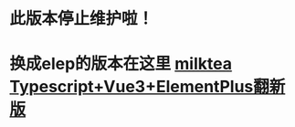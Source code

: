 # 此版本停止维护啦！
# 换成elep的版本在这里 [milktea Typescript+Vue3+ElementPlus翻新版](https://github.com/jokefrelon/mt_tsv)


